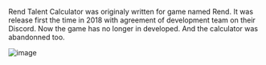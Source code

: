 Rend Talent Calculator was originaly written for game named Rend. It was release first the time in 2018 with agreement of development team on their Discord. Now the game has no longer in developed. And the calculator was abandonned too. 

![image](https://user-images.githubusercontent.com/39013271/144561695-cd859fc5-dd92-4b72-8d21-cfc712bf314b.png)
